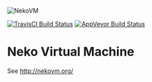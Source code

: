 ![NekoVM](http://nekovm.org/lib/tpl/neko/img/header.jpg)

[![TravisCI Build Status](https://travis-ci.org/HaxeFoundation/neko.svg?branch=master)](https://travis-ci.org/HaxeFoundation/neko)
[![AppVeyor Build Status](https://ci.appveyor.com/api/projects/status/github/HaxeFoundation/neko?branch=master&svg=true)](https://ci.appveyor.com/project/HaxeFoundation/neko)

# Neko Virtual Machine

See http://nekovm.org/
